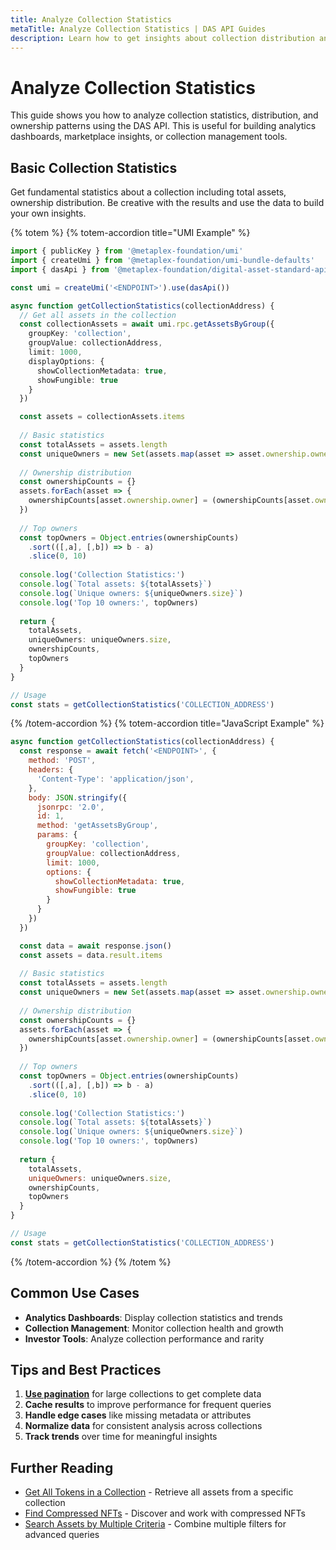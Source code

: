 ```yaml
---
title: Analyze Collection Statistics
metaTitle: Analyze Collection Statistics | DAS API Guides
description: Learn how to get insights about collection distribution and ownership using the DAS API
---
```


# Analyze Collection Statistics

This guide shows you how to analyze collection statistics, distribution, and ownership patterns using the DAS API. This is useful for building analytics dashboards, marketplace insights, or collection management tools.

## Basic Collection Statistics

Get fundamental statistics about a collection including total assets, ownership distribution. Be creative with the results and use the data to build your own insights.

{% totem %}
{% totem-accordion title="UMI Example" %}
```typescript
import { publicKey } from '@metaplex-foundation/umi'
import { createUmi } from '@metaplex-foundation/umi-bundle-defaults'
import { dasApi } from '@metaplex-foundation/digital-asset-standard-api'

const umi = createUmi('<ENDPOINT>').use(dasApi())

async function getCollectionStatistics(collectionAddress) {
  // Get all assets in the collection
  const collectionAssets = await umi.rpc.getAssetsByGroup({
    groupKey: 'collection',
    groupValue: collectionAddress,
    limit: 1000,
    displayOptions: {
      showCollectionMetadata: true,
      showFungible: true
    }
  })

  const assets = collectionAssets.items
  
  // Basic statistics
  const totalAssets = assets.length
  const uniqueOwners = new Set(assets.map(asset => asset.ownership.owner))
    
  // Ownership distribution
  const ownershipCounts = {}
  assets.forEach(asset => {
    ownershipCounts[asset.ownership.owner] = (ownershipCounts[asset.ownership.owner] || 0) + 1
  })
  
  // Top owners
  const topOwners = Object.entries(ownershipCounts)
    .sort(([,a], [,b]) => b - a)
    .slice(0, 10)
  
  console.log('Collection Statistics:')
  console.log(`Total assets: ${totalAssets}`)
  console.log(`Unique owners: ${uniqueOwners.size}`)
  console.log('Top 10 owners:', topOwners)
  
  return {
    totalAssets,
    uniqueOwners: uniqueOwners.size,
    ownershipCounts,
    topOwners
  }
}

// Usage
const stats = getCollectionStatistics('COLLECTION_ADDRESS')
```
{% /totem-accordion %}
{% totem-accordion title="JavaScript Example" %}
```javascript
async function getCollectionStatistics(collectionAddress) {
  const response = await fetch('<ENDPOINT>', {
    method: 'POST',
    headers: {
      'Content-Type': 'application/json',
    },
    body: JSON.stringify({
      jsonrpc: '2.0',
      id: 1,
      method: 'getAssetsByGroup',
      params: {
        groupKey: 'collection',
        groupValue: collectionAddress,
        limit: 1000,
        options: {
          showCollectionMetadata: true,
          showFungible: true
        }
      }
    })
  })

  const data = await response.json()
  const assets = data.result.items
  
  // Basic statistics
  const totalAssets = assets.length
  const uniqueOwners = new Set(assets.map(asset => asset.ownership.owner))
    
  // Ownership distribution
  const ownershipCounts = {}
  assets.forEach(asset => {
    ownershipCounts[asset.ownership.owner] = (ownershipCounts[asset.ownership.owner] || 0) + 1
  })
  
  // Top owners
  const topOwners = Object.entries(ownershipCounts)
    .sort(([,a], [,b]) => b - a)
    .slice(0, 10)
  
  console.log('Collection Statistics:')
  console.log(`Total assets: ${totalAssets}`)
  console.log(`Unique owners: ${uniqueOwners.size}`)
  console.log('Top 10 owners:', topOwners)
  
  return {
    totalAssets,
    uniqueOwners: uniqueOwners.size,
    ownershipCounts,
    topOwners
  }
}

// Usage
const stats = getCollectionStatistics('COLLECTION_ADDRESS')
```
{% /totem-accordion %}
{% /totem %}

## Common Use Cases

- **Analytics Dashboards**: Display collection statistics and trends
- **Collection Management**: Monitor collection health and growth
- **Investor Tools**: Analyze collection performance and rarity

## Tips and Best Practices

1. **[Use pagination](/das-api/guides/pagination)** for large collections to get complete data
2. **Cache results** to improve performance for frequent queries
3. **Handle edge cases** like missing metadata or attributes
4. **Normalize data** for consistent analysis across collections
5. **Track trends** over time for meaningful insights

## Further Reading

- [Get All Tokens in a Collection](/das-api/guides/get-collection-nfts) - Retrieve all assets from a specific collection
- [Find Compressed NFTs](/das-api/guides/find-compressed-nfts) - Discover and work with compressed NFTs
- [Search Assets by Multiple Criteria](/das-api/guides/search-by-criteria) - Combine multiple filters for advanced queries 